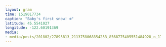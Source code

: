 ```yaml
---
layout: gram
time: 1519017734
caption: "Baby's first snow! ❄️"
latitude: 45.5541027
longitude: -122.60191369
media:
- media/posts/201802/27893813_2113758068854233_8568775405551484928_n_17926707958043769.jpg
---
```

